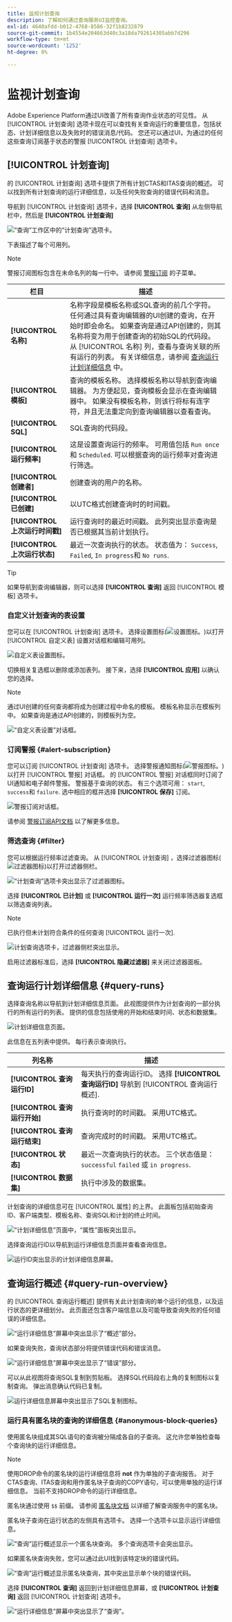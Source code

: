 ```yaml
---
title: 监视计划查询
description: 了解如何通过查询服务UI监控查询。
exl-id: 4640afdd-b012-4768-8586-32f1b8232879
source-git-commit: 1b4554e204663d40c3a18da792614305abb7d296
workflow-type: tm+mt
source-wordcount: '1252'
ht-degree: 0%

---
```


# 监视计划查询

Adobe Experience Platform通过UI改善了所有查询作业状态的可见性。 从 [!UICONTROL 计划查询] 选项卡现在可以查找有关查询运行的重要信息，包括状态、计划详细信息以及失败时的错误消息/代码。 您还可以通过UI，为通过的任何这些查询订阅基于状态的警报 [!UICONTROL 计划查询] 选项卡。

## [!UICONTROL 计划查询]

的 [!UICONTROL 计划查询] 选项卡提供了所有计划CTAS和ITAS查询的概述。 可以找到所有计划查询的运行详细信息，以及任何失败查询的错误代码和消息。

导航到 [!UICONTROL 计划查询] 选项卡，选择 **[!UICONTROL 查询]** 从左侧导航栏中，然后是 **[!UICONTROL 计划查询]**

![“查询”工作区中的“计划查询”选项卡。](../images/ui/monitor-queries/scheduled-queries.png)

下表描述了每个可用列。

>[!NOTE]
>
>警报订阅图标包含在未命名列的每一行中。 请参阅 [警报订阅](#alert-subscription) 的子菜单。

| 栏目 | 描述 |
|---|---|
| **[!UICONTROL 名称]** | 名称字段是模板名称或SQL查询的前几个字符。 任何通过具有查询编辑器的UI创建的查询，在开始时即会命名。 如果查询是通过API创建的，则其名称将变为用于创建查询的初始SQL的代码段。 从 [!UICONTROL 名称] 列，查看与查询关联的所有运行的列表。 有关详细信息，请参阅 [查询运行计划详细信息](#query-runs) 中。 |
| **[!UICONTROL 模板]** | 查询的模板名称。 选择模板名称以导航到查询编辑器。 为方便起见，查询模板会显示在查询编辑器中。 如果没有模板名称，则该行将标有连字符，并且无法重定向到查询编辑器以查看查询。 |
| **[!UICONTROL SQL]** | SQL查询的代码段。 |
| **[!UICONTROL 运行频率]** | 这是设置查询运行的频率。 可用值包括 `Run once` 和 `Scheduled`. 可以根据查询的运行频率对查询进行筛选。 |
| **[!UICONTROL 创建者]** | 创建查询的用户的名称。 |
| **[!UICONTROL 已创建]** | 以UTC格式创建查询时的时间戳。 |
| **[!UICONTROL 上次运行时间戳]** | 运行查询时的最近时间戳。 此列突出显示查询是否已根据其当前计划执行。 |
| **[!UICONTROL 上次运行状态]** | 最近一次查询执行的状态。 状态值为： `Success`, `Failed`, `In progress`和 `No runs`. |

>[!TIP]
>
>如果导航到查询编辑器，则可以选择 **[!UICONTROL 查询]** 返回 [!UICONTROL 模板] 选项卡。

### 自定义计划查询的表设置

您可以在 [!UICONTROL 计划查询] 选项卡。 选择设置图标(![设置图标。](../images/ui/monitor-queries/settings-icon.png))以打开 [!UICONTROL 自定义表] 设置对话框和编辑可用列。

![自定义表设置图标。](../images/ui/monitor-queries/customze-table-settings-icon.png)

切换相关复选框以删除或添加表列。 接下来，选择 **[!UICONTROL 应用]** 以确认您的选择。

>[!NOTE]
>
>通过UI创建的任何查询都将成为创建过程中命名的模板。 模板名称显示在模板列中。 如果查询是通过API创建的，则模板列为空。

![“自定义表设置”对话框。](../images/ui/monitor-queries/customize-table-dialog.png)

### 订阅警报 {#alert-subscription}

您可以订阅 [!UICONTROL 计划查询] 选项卡。 选择警报通知图标(![警报图标。](../images/ui/monitor-queries/alerts-icon.png))以打开 [!UICONTROL 警报] 对话框。 的 [!UICONTROL 警报] 对话框同时订阅了UI通知和电子邮件警报。 警报基于查询的状态。 有三个选项可用： `start`, `success`和 `failure`. 选中相应的框并选择 **[!UICONTROL 保存]** 订阅。

![警报订阅对话框。](../images/ui/monitor-queries/alert-subscription-dialog.png)

请参阅 [警报订阅API文档](../api/alert-subscriptions.md) 以了解更多信息。

### 筛选查询 {#filter}

您可以根据运行频率过滤查询。 从 [!UICONTROL 计划查询] ，选择过滤器图标(![过滤器图标](../images/ui/monitor-queries/filter-icon.png))以打开过滤器侧栏。

![“计划查询”选项卡突出显示了过滤器图标。](../images/ui/monitor-queries/filter-queries.png)

选择 **[!UICONTROL 已计划]** 或 **[!UICONTROL 运行一次]** 运行频率筛选器复选框以筛选查询列表。

>[!NOTE]
>
>已执行但未计划符合条件的任何查询 [!UICONTROL 运行一次].

![计划查询选项卡，过滤器侧栏突出显示。](../images/ui/monitor-queries/filter-sidebar.png)

启用过滤器标准后，选择 **[!UICONTROL 隐藏过滤器]** 来关闭过滤器面板。

## 查询运行计划详细信息 {#query-runs}

选择查询名称以导航到计划详细信息页面。 此视图提供作为计划查询的一部分执行的所有运行的列表。 提供的信息包括使用的开始和结束时间、状态和数据集。

![计划详细信息页面。](../images/ui/monitor-queries/schedule-details.png)

此信息在五列表中提供。 每行表示查询执行。

| 列名称 | 描述 |
|---|---|
| **[!UICONTROL 查询运行ID]** | 每天执行的查询运行ID。 选择 **[!UICONTROL 查询运行ID]** 导航到 [!UICONTROL 查询运行概述]. |
| **[!UICONTROL 查询运行开始]** | 执行查询时的时间戳。 采用UTC格式。 |
| **[!UICONTROL 查询运行结束]** | 查询完成时的时间戳。 采用UTC格式。 |
| **[!UICONTROL 状态]** | 最近一次查询执行的状态。 三个状态值是： `successful` `failed` 或 `in progress`. |
| **[!UICONTROL 数据集]** | 执行中涉及的数据集。 |

计划查询的详细信息可在 [!UICONTROL 属性] 的上界。 此面板包括初始查询ID、客户端类型、模板名称、查询SQL和计划的终止时间。

![“计划详细信息”页面中，“属性”面板突出显示。](../images/ui/monitor-queries/properties-panel.png)

选择查询运行ID以导航到运行详细信息页面并查看查询信息。

![运行ID突出显示的计划详细信息屏幕。](../images/ui/monitor-queries/navigate-to-run-details.png)

## 查询运行概述 {#query-run-overview}

的 [!UICONTROL 查询运行概述] 提供有关此计划查询的单个运行的信息，以及运行状态的更详细划分。 此页面还包含客户端信息以及可能导致查询失败的任何错误的详细信息。

![“运行详细信息”屏幕中突出显示了“概述”部分。](../images/ui/monitor-queries/query-run-details.png)

如果查询失败，查询状态部分将提供错误代码和错误消息。

![“运行详细信息”屏幕中突出显示了“错误”部分。](../images/ui/monitor-queries/failed-query.png)

可以从此视图将查询SQL复制到剪贴板。 选择SQL代码段右上角的复制图标以复制查询。 弹出消息确认代码已复制。

![运行详细信息屏幕中突出显示了SQL复制图标。](../images/ui/monitor-queries/copy-sql.png)

### 运行具有匿名块的查询的详细信息 {#anonymous-block-queries}

使用匿名块组成其SQL语句的查询被分隔成各自的子查询。 这允许您单独检查每个查询块的运行详细信息。

>[!NOTE]
>
>使用DROP命令的匿名块的运行详细信息将 **not** 作为单独的子查询报告。 对于CTAS查询、ITAS查询和用作匿名块子查询的COPY语句，可以使用单独的运行详细信息。 当前不支持DROP命令的运行详细信息。

匿名块通过使用 `$$` 前缀。 请参阅 [匿名块文档](../essential-concepts/anonymous-block.md) 以详细了解查询服务中的匿名块。

匿名块子查询在运行状态的左侧具有选项卡。 选择一个选项卡以显示运行详细信息。

![“查询”运行概述显示一个匿名块查询。 多个查询选项卡会突出显示。](../images/ui/monitor-queries/anonymous-block-overview.png)

如果匿名块查询失败，您可以通过此UI找到该特定块的错误代码。

![“查询”运行概述显示匿名块查询，其中突出显示单个块的错误代码。](../images/ui/monitor-queries/anonymous-block-failed-query.png)

选择 **[!UICONTROL 查询]** 返回到计划详细信息屏幕，或 **[!UICONTROL 计划查询]** 返回 [!UICONTROL 计划查询] 选项卡。

![“运行详细信息”屏幕中突出显示了“查询”。](../images/ui/monitor-queries/return-navigation.png)
